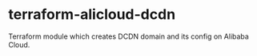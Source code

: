 # terraform-alicloud-dcdn
Terraform module which creates DCDN domain and its config on Alibaba Cloud.
